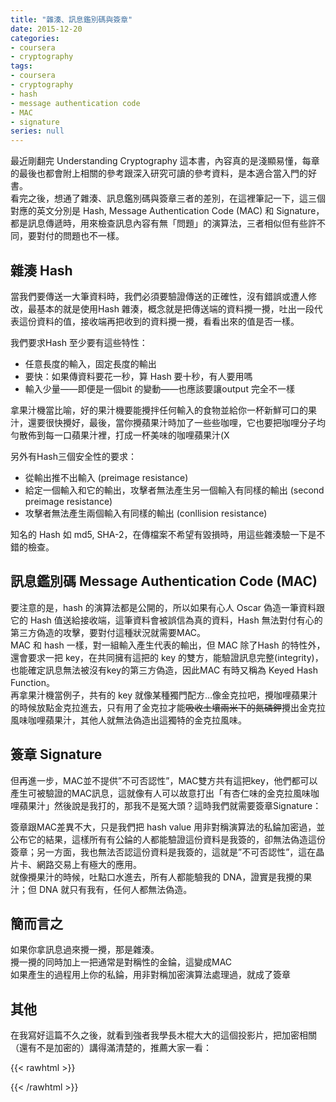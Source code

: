 ```yaml
---
title: "雜湊、訊息鑑別碼與簽章"
date: 2015-12-20
categories:
- coursera
- cryptography
tags:
- coursera
- cryptography
- hash
- message authentication code
- MAC
- signature
series: null
---
```


最近剛翻完 Understanding Cryptography 這本書，內容真的是淺顯易懂，每章的最後也都會附上相關的參考跟深入研究可讀的參考資料，是本適合當入門的好書。  
看完之後，想通了雜湊、訊息鑑別碼與簽章三者的差別，在這裡筆記一下，這三個對應的英文分別是 Hash, Message Authentication Code (MAC) 和 Signature，都是訊息傳遞時，用來檢查訊息內容有無「問題」的演算法，三者相似但有些許不同，要對付的問題也不一樣。  
<!--more-->

## 雜湊 Hash

當我們要傳送一大筆資料時，我們必須要驗證傳送的正確性，沒有錯誤或遭人修改，最基本的就是使用Hash 雜湊，概念就是把傳送端的資料攪一攪，吐出一段代表這份資料的值，接收端再把收到的資料攪一攪，看看出來的值是否一樣。  

我們要求Hash 至少要有這些特性：  

* 任意長度的輸入，固定長度的輸出  
* 要快：如果傳資料要花一秒，算 Hash 要十秒，有人要用嗎  
* 輸入少量——即便是一個bit 的變動——也應該要讓output 完全不一樣  

拿果汁機當比喻，好的果汁機要能攪拌任何輸入的食物並給你一杯新鮮可口的果汁，還要很快攪好，最後，當你攪蘋果汁時加了一些些咖哩，它也要把咖哩分子均勻散佈到每一口蘋果汁裡，打成一杯美味的咖哩蘋果汁(X  

另外有Hash三個安全性的要求：  

* 從輸出推不出輸入 (preimage resistance)  
* 給定一個輸入和它的輸出，攻擊者無法產生另一個輸入有同樣的輸出 (second preimage resistance)  
* 攻擊者無法產生兩個輸入有同樣的輸出 (conllision resistance)  

知名的 Hash 如 md5, SHA-2，在傳檔案不希望有毀損時，用這些雜湊驗一下是不錯的檢查。  

## 訊息鑑別碼 Message Authentication Code (MAC)
要注意的是，hash 的演算法都是公開的，所以如果有心人 Oscar 偽造一筆資料跟它的 Hash 值送給接收端，這筆資料會被誤信為真的資料，Hash 無法對付有心的第三方偽造的攻擊，要對付這種狀況就需要MAC。  
MAC 和 hash 一樣，對一組輸入產生代表的輸出，但 MAC 除了Hash 的特性外，還會要求一把 key，在共同擁有這把的 key 的雙方，能驗證訊息完整(integrity)，也能確定訊息無法被沒有key的第三方偽造，因此MAC 有時又稱為 Keyed Hash Function。  
再拿果汁機當例子，共有的 key 就像某種獨門配方…像金克拉吧，攪咖哩蘋果汁的時候放點金克拉進去，只有用了金克拉才能~~吸收土壤兩米下的氮磷鉀~~攪出金克拉風味咖哩蘋果汁，其他人就無法偽造出這獨特的金克拉風味。  

## 簽章 Signature

但再進一步，MAC並不提供”不可否認性”，MAC雙方共有這把key，他們都可以產生可被驗證的MAC訊息，這就像有人可以故意打出「有杏仁味的金克拉風味咖哩蘋果汁」然後說是我打的，那我不是冤大頭？這時我們就需要簽章Signature：  

簽章跟MAC差異不大，只是我們把 hash value 用非對稱演算法的私錀加密過，並公布它的結果，這樣所有有公錀的人都能驗證這份資料是我簽的，卻無法偽造這份簽章；另一方面，我也無法否認這份資料是我簽的，這就是”不可否認性”，這在晶片卡、網路交易上有極大的應用。  
就像攪果汁的時候，吐點口水進去，所有人都能驗我的 DNA，證實是我攪的果汁；但 DNA 就只有我有，任何人都無法偽造。  

## 簡而言之  

如果你拿訊息過來攪一攪，那是雜湊。  
攪一攪的同時加上一把通常是對稱性的金錀，這變成MAC  
如果產生的過程用上你的私錀，用非對稱加密演算法處理過，就成了簽章  

## 其他

在我寫好這篇不久之後，就看到強者我學長木棍大大的這個投影片，把加密相關（還有不是加密的）講得滿清楚的，推薦大家一看：  

{{< rawhtml >}}
<script async class="speakerdeck-embed" data-id="01a35d86ffb44cffbc7e6498b2a0d1d1" data-ratio="1.33333333333333" src="//speakerdeck.com/assets/embed.js"></script>
{{< /rawhtml >}}
